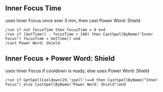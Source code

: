 ## Inner Focus Time
uses Inner Focus once ever 3 min, then cast Power Word: Shield
```
/run if not focusTime then focusTime = 0 end
/run if (GetTime() - focusTime > 180) then CastSpellByName("Inner Focus") focusTime = GetTime() end
/cast Power Word: Shield
```


## Inner Focus + Power Word: Shield
uses Inner Focus if cooldown is ready, else uses Power Word: Shield 
```
/run if GetSpellCooldown(29,'spell')==0 then CastSpellByName("Inner Focus") else CastSpellByName("Power Word: Shield")end
```
